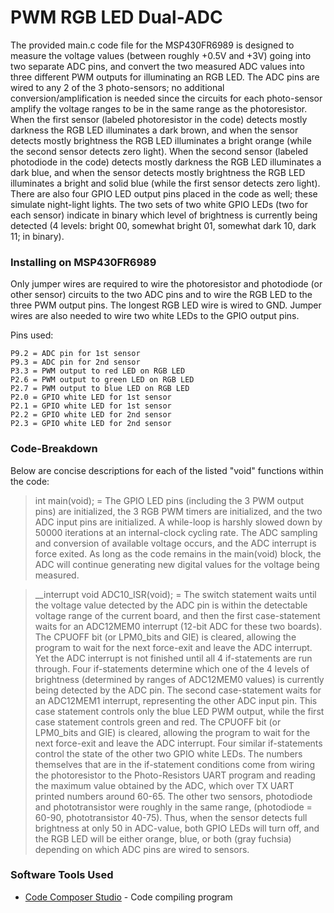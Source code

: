 # PWM RGB LED Dual-ADC

The provided main.c code file for the MSP430FR6989 is designed to measure the voltage values (between roughly +0.5V and +3V) going into two separate ADC pins, and convert the two measured ADC values into three different PWM outputs for illuminating an RGB LED. The ADC pins are wired to any 2 of the 3 photo-sensors; no additional conversion/amplification is needed since the circuits for each photo-sensor amplify the voltage ranges to be in the same range as the photoresistor. When the first sensor (labeled photoresistor in the code) detects mostly darkness the RGB LED illuminates a dark brown, and when the sensor detects mostly brightness the RGB LED illuminates a bright orange (while the second sensor detects zero light). When the second sensor (labeled photodiode in the code) detects mostly darkness the RGB LED illuminates a dark blue, and when the sensor detects mostly brightness the RGB LED illuminates a bright and solid blue (while the first sensor detects zero light). There are also four GPIO LED output pins placed in the code as well; these simulate night-light lights. The two sets of two white GPIO LEDs (two for each sensor) indicate in binary which level of brightness is currently being detected (4 levels: bright 00, somewhat bright 01, somewhat dark 10, dark 11; in binary). 

### Installing on MSP430FR6989

Only jumper wires are required to wire the photoresistor and photodiode (or other sensor) circuits to the two ADC pins and to wire the RGB LED to the three PWM output pins. The longest RGB LED wire is wired to GND. Jumper wires are also needed to wire two white LEDs to the GPIO output pins.

Pins used:

```
P9.2 = ADC pin for 1st sensor
P9.3 = ADC pin for 2nd sensor
P3.3 = PWM output to red LED on RGB LED
P2.6 = PWM output to green LED on RGB LED
P2.7 = PWM output to blue LED on RGB LED
P2.0 = GPIO white LED for 1st sensor
P2.1 = GPIO white LED for 1st sensor
P2.2 = GPIO white LED for 2nd sensor
P2.3 = GPIO white LED for 2nd sensor
```

### Code-Breakdown

Below are concise descriptions for each of the listed "void" functions within the code:


>int main(void); = The GPIO LED pins (including the 3 PWM output pins) are initialized, the 3 RGB PWM timers are initialized, and the two ADC input pins are initialized. A while-loop is harshly slowed down by 50000 iterations at an internal-clock cycling rate. The ADC sampling and conversion of available voltage occurs, and the ADC interrupt is force exited. As long as the code remains in the main(void) block, the ADC will continue generating new digital values for the voltage being measured.



>__interrupt void ADC10_ISR(void); = The switch statement waits until the voltage value detected by the ADC pin is within the detectable voltage range of the current board, and then the first case-statement waits for an ADC12MEM0 interrupt (12-bit ADC for these two boards). The CPUOFF bit (or LPM0_bits and GIE) is cleared, allowing the program to wait for the next force-exit and leave the ADC interrupt. Yet the ADC interrupt is not finished until all 4 if-statements are run through.                                                    Four if-statements determine which one of the 4 levels of brightness (determined by ranges of ADC12MEM0 values) is currently being detected by the ADC pin. The second case-statement waits for an ADC12MEM1 interrupt, representing the other ADC input pin. This case statement controls only the blue LED PWM output, while the first case statement controls green and red. The CPUOFF bit (or LPM0_bits and GIE) is cleared, allowing the program to wait for the next force-exit and leave the ADC interrupt. Four similar if-statements control the state of the other two GPIO white LEDs.                                                                                  The numbers themselves that are in the if-statement conditions come from wiring the photoresistor to the Photo-Resistors UART program and reading the maximum value obtained by the ADC, which over TX UART printed numbers around 60-65. The other two sensors, photodiode and phototransistor were roughly in the same range, (photodiode = 60-90, phototransistor 40-75). Thus, when the sensor detects full brightness at only 50 in ADC-value, both GPIO LEDs will turn off, and the RGB LED will be either orange, blue, or both (gray fuchsia) depending on which ADC pins are wired to sensors.


### Software Tools Used

* [Code Composer Studio](https://dev.ti.com/) - Code compiling program
